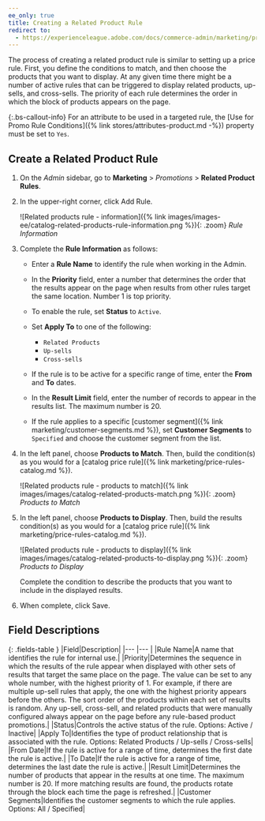 ```yaml
---
ee_only: true
title: Creating a Related Product Rule
redirect to:
  - https://experienceleague.adobe.com/docs/commerce-admin/marketing/promotions/product-relationships/product-related-rule-create.html
---
```


The process of creating a related product rule is similar to setting up a price rule. First, you define the conditions to match, and then choose the products that you want to display. At any given time there might be a number of active rules that can be triggered to display related products, up-sells, and cross-sells. The priority of each rule determines the order in which the block of products appears on the page.

{:.bs-callout-info}
For an attribute to be used in a targeted rule, the [Use for Promo Rule Conditions]({% link stores/attributes-product.md -%}) property must be set to `Yes`.

## Create a Related Product Rule

1. On the _Admin_ sidebar, go to **Marketing** > _Promotions_ > **Related Product Rules**.

1. In the upper-right corner, click <span class="btn">Add Rule</span>.

    ![Related products rule - information]({% link images/images-ee/catalog-related-products-rule-information.png %}){: .zoom}
    _Rule Information_

1. Complete the **Rule Information** as follows:

   - Enter a **Rule Name** to identify the rule when working in the Admin.

   - In the **Priority** field, enter a number that determines the order that the results appear on the page when results from other rules target the same location. Number 1 is top priority.

   - To enable the rule, set **Status** to `Active`.

   - Set **Apply To** to one of the following:

      - `Related Products`
      - `Up-sells`
      - `Cross-sells`

   - If the rule is to be active for a specific range of time, enter the **From** and **To** dates.

   - In the **Result Limit** field, enter the number of records to appear in the results list. The maximum number is 20.

   - If the rule applies to a specific [customer segment]({% link marketing/customer-segments.md %}), set **Customer Segments** to `Specified` and choose the customer segment from the list.

1. In the left panel, choose **Products to Match**. Then, build the condition(s) as you would for a [catalog price rule]({% link marketing/price-rules-catalog.md %}).

    ![Related products rule - products to match]({% link images/images/catalog-related-products-match.png %}){: .zoom}
    _Products to Match_

1. In the left panel, choose **Products to Display**. Then, build the results condition(s) as you would for a [catalog price rule]({% link marketing/price-rules-catalog.md %}).

    ![Related products rule - products to display]({% link images/images/catalog-related-products-to-display.png %}){: .zoom}
    _Products to Display_

    Complete the condition to describe the products that you want to include in the displayed results.

1. When complete, click <span class="btn">Save</span>.

## Field Descriptions

{: .fields-table }
|Field|Description|
|--- |--- |
|Rule Name|A name that identifies the rule for internal use.|
|Priority|Determines the sequence in which the results of the rule appear when displayed with other sets of results that target the same place on the page. The value can be set to any whole number, with the highest priority of 1. For example, if there are multiple up-sell rules that apply, the one with the highest priority appears before the others. The sort order of the products within each set of results is random. Any up-sell, cross-sell, and related products that were manually configured always appear on the page before any rule-based product promotions.|
|Status|Controls the active status of the rule. Options: Active / Inactive|
|Apply To|Identifies the type of product relationship that is associated with the rule. Options: Related Products / Up-sells / Cross-sells|
|From Date|If the rule is active for a range of time, determines the first date the rule is active.|
|To Date|If the rule is active for a range of time, determines the last date the rule is active.|
|Result Limit|Determines the number of products that appear in the results at one time. The maximum number is 20. If more matching results are found, the products rotate through the block each time the page is refreshed.|
|Customer Segments|Identifies the customer segments to which the rule applies.  Options: All / Specified|

<!--
  This is a style declaration so that long field names are not wrapped by table auto styling for column widths.
-->
<style>
.fields-table td:first-of-type {
  width: 220px;
}
</style>